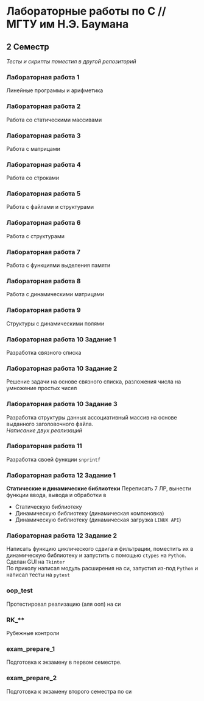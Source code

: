 # Лабораторные работы по C // МГТУ им Н.Э. Баумана

## 2 Семестр
_Тесты и скрипты поместил в другой репозиторий_  
### Лабораторная работа 1
Линейные программы и арифметика  

### Лабораторная работа 2
Работа со статическими массивами  

### Лабораторная работа 3
Работа с матрицами

### Лабораторная работа 4
Работа со строками  

### Лабораторная работа 5
Работа с файлами и структурами

### Лабораторная работа 6
Работа с структурами

### Лабораторная работа 7
Работа с функциями выделения памяти

### Лабораторная работа 8
Работа с динамическими матрицами

### Лабораторная работа 9
Структуры с динамическими полями

### Лабораторная работа 10 Задание 1
Разработка связного списка

### Лабораторная работа 10 Задание 2
Решение задачи на основе связного списка, разложения числа на умножение простых чисел

### Лабораторная работа 10 Задание 3
Разработка структуры данных ассоциативный массив на основе выданного заголовочного файла.  
_Написание двух реализаций_

### Лабораторная работа 11
Разработка своей функции `snprintf`

### Лабораторная работа 12 Задание 1
**Статические и динамические библиотеки**
Переписать 7 ЛР, вынести функции ввода, вывода и обработки в
- Статическую библиотеку
- Динамическую библиотеку (динамическая компоновка)
- Динамическую библиотеку (динамическая загрузка `LINUX API`)

### Лабораторная работа 12 Задание 2
Написать функцию циклического сдвига и фильтрации, поместить их в динамическую библиотеку и запустить с помощью `ctypes` на `Python`. Сделан GUI на `Tkinter`  
По приколу написал модуль расширения на си, запустил из-под `Python` и написал тесты на `pytest`

### oop_test
Протестировал реализацию (аля ооп) на си

### RK_**
Рубежные контроли

### exam_prepare_1
Подготовка к экзамену в первом семестре.

### exam_prepare_2
Подготовка к экзамену второго семестра по си
